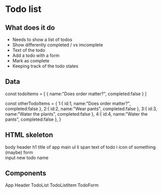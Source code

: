 # Todo list

## What does it do

- Needs to show a list of todos
- Show differently completed / vs imcomplete
- Text of the todo
- Add a todo with a form
- Mark as complete
- Keeping track of the todo states

## Data

const todoItems = [
  {
    name:"Does order matter?",
    completed:false
  }
]

const otherTodoItems = {
  1:{ 
    id:1,
    name:"Does order matter?",
    completed:false
  },
  2:{ 
    id:2,
    name:"Wear pants",
    completed:false
  },
  3:{ 
    id:3,
    name:"Water the plants",
    completed:false
  },
  4:{ 
    id:4,
    name:"Water the pants",
    completed:false
  },
}

## HTML skeleton

  body
    header
      h1 title of app
    main
      ul
        li
          span text of todo
          i icon of something (maybe)
      form  
        input new todo name

## Components

  App
    Header
    TodoList
      TodoListItem
    TodoForm
